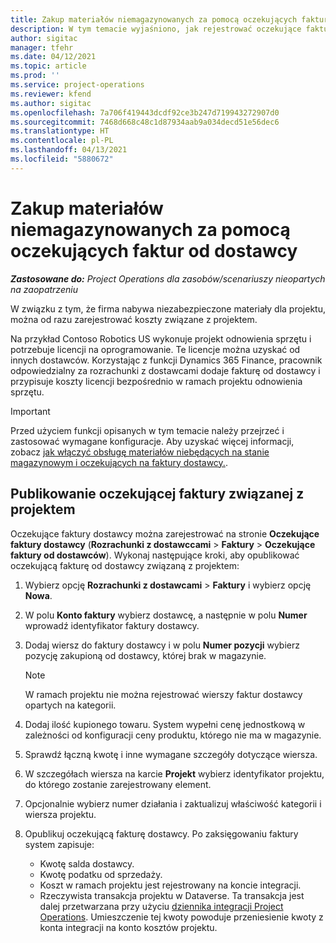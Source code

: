 ```yaml
---
title: Zakup materiałów niemagazynowanych za pomocą oczekujących faktur od dostawcy
description: W tym temacie wyjaśniono, jak rejestrować oczekujące faktury od dostawcy.
author: sigitac
manager: tfehr
ms.date: 04/12/2021
ms.topic: article
ms.prod: ''
ms.service: project-operations
ms.reviewer: kfend
ms.author: sigitac
ms.openlocfilehash: 7a706f419443dcdf92ce3b247d719943272907d0
ms.sourcegitcommit: 7468d668c48c1d87934aab9a034decd51e56dec6
ms.translationtype: HT
ms.contentlocale: pl-PL
ms.lasthandoff: 04/13/2021
ms.locfileid: "5880672"
---
```

# <a name="purchase-non-stocked-materials-using-a-pending-vendor-invoice"></a>Zakup materiałów niemagazynowanych za pomocą oczekujących faktur od dostawcy

_**Zastosowane do:** Project Operations dla zasobów/scenariuszy nieopartych na zaopatrzeniu_

W związku z tym, że firma nabywa niezabezpieczone materiały dla projektu, można od razu zarejestrować koszty związane z projektem. 

Na przykład Contoso Robotics US wykonuje projekt odnowienia sprzętu i potrzebuje licencji na oprogramowanie. Te licencje można uzyskać od innych dostawców.  Korzystając z funkcji Dynamics 365 Finance, pracownik odpowiedzialny za rozrachunki z dostawcami dodaje fakturę od dostawcy i przypisuje koszty licencji bezpośrednio w ramach projektu odnowienia sprzętu. 

> [!IMPORTANT]
> Przed użyciem funkcji opisanych w tym temacie należy przejrzeć i zastosować wymagane konfiguracje. Aby uzyskać więcej informacji, zobacz [jak włączyć obsługę materiałów niebędących na stanie magazynowym i oczekujących na faktury dostawcy.](configure-materials-nonstocked.md). 

## <a name="post-a-project-related-pending-vendor-invoice"></a>Publikowanie oczekującej faktury związanej z projektem 

Oczekujące faktury dostawcy można zarejestrować na stronie **Oczekujące faktury dostawcy** (**Rozrachunki z dostawccami** > **Faktury** > **Oczekujące faktury od dostawców**). Wykonaj następujące kroki, aby opublikować oczekującą fakturę od dostawcy związaną z projektem:

1. Wybierz opcję **Rozrachunki z dostawcami** > **Faktury** i wybierz opcję **Nowa**. 
2. W polu **Konto faktury** wybierz dostawcę, a następnie w polu **Numer** wprowadź identyfikator faktury dostawcy.
3. Dodaj wiersz do faktury dostawcy i w polu **Numer pozycji** wybierz pozycję zakupioną od dostawcy, której brak w magazynie. 

    > [!NOTE]
    > W ramach projektu nie można rejestrować wierszy faktur dostawcy opartych na kategorii. 
    
5. Dodaj ilość kupionego towaru. System wypełni cenę jednostkową w zależności od konfiguracji ceny produktu, którego nie ma w magazynie. 
6. Sprawdź łączną kwotę i inne wymagane szczegóły dotyczące wiersza.
7. W szczegółach wiersza na karcie **Projekt** wybierz identyfikator projektu, do którego zostanie zarejestrowany element.
8. Opcjonalnie wybierz numer działania i zaktualizuj właściwość kategorii i wiersza projektu.
9. Opublikuj oczekującą fakturę dostawcy. Po zaksięgowaniu faktury system zapisuje:
    
    - Kwotę salda dostawcy.
    - Kwotę podatku od sprzedaży.
    - Koszt w ramach projektu jest rejestrowany na koncie integracji.
    - Rzeczywista transakcja projektu w Dataverse. Ta transakcja jest dalej przetwarzana przy użyciu [dziennika integracji Project Operations](../project-accounting/project-operations-integration-journal.md). Umieszczenie tej kwoty powoduje przeniesienie kwoty z konta integracji na konto kosztów projektu.
